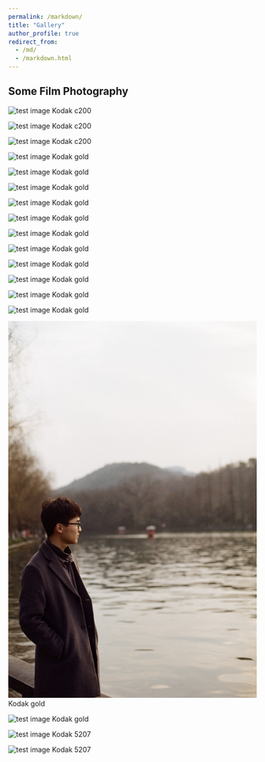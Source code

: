 ```yaml
---
permalink: /markdown/
title: "Gallery"
author_profile: true
redirect_from: 
  - /md/
  - /markdown.html
---
```


<!-- ## Locations of key files/directories

* Basic config options: _config.yml
* Top navigation bar config: _data/navigation.yml
* Single pages: _pages/
* Collections of pages are .md or .html files in:
  * _publications/
  * _portfolio/
  * _posts/
  * _teaching/
  * _talks/
* Footer: _includes/footer.html
* Static files (like PDFs): /files/
* Profile image (can set in _config.yml): images/profile.png

## Tips and hints

* Name a file ".md" to have it render in markdown, name it ".html" to render in HTML.
* Go to the [commit list](https://github.com/academicpages/academicpages.github.io/commits/master) (on your repo) to find the last version Github built with Jekyll. 
  * Green check: successful build
  * Orange circle: building
  * Red X: error
  * No icon: not built

## Resources
 * [Liquid syntax guide](https://shopify.github.io/liquid/tags/control-flow/)

## Markdown guide

### Header three

#### Header four

##### Header five

###### Header six

## Blockquotes

Single line blockquote:

> Quotes are cool.

## Tables

### Table 1

| Entry            | Item   |                                                              |
| --------         | ------ | ------------------------------------------------------------ |
| [John Doe](#)    | 2016   | Description of the item in the list                          |
| [Jane Doe](#)    | 2019   | Description of the item in the list                          |
| [Doe Doe](#)     | 2022   | Description of the item in the list                          |

### Table 2

| Header1 | Header2 | Header3 |
|:--------|:-------:|--------:|
| cell1   | cell2   | cell3   |
| cell4   | cell5   | cell6   |
|-----------------------------|
| cell1   | cell2   | cell3   |
| cell4   | cell5   | cell6   |
|=============================|
| Foot1   | Foot2   | Foot3   |

## Definition Lists

Definition List Title
:   Definition list division.

Startup
:   A startup company or startup is a company or temporary organization designed to search for a repeatable and scalable business model.

#dowork
:   Coined by Rob Dyrdek and his personal body guard Christopher "Big Black" Boykins, "Do Work" works as a self motivator, to motivating your friends.

Do It Live
:   I'll let Bill O'Reilly [explain](https://www.youtube.com/watch?v=O_HyZ5aW76c "We'll Do It Live") this one.

## Unordered Lists (Nested)

  * List item one 
      * List item one 
          * List item one
          * List item two
          * List item three
          * List item four
      * List item two
      * List item three
      * List item four
  * List item two
  * List item three
  * List item four

## Ordered List (Nested)

  1. List item one 
      1. List item one 
          1. List item one
          2. List item two
          3. List item three
          4. List item four
      2. List item two
      3. List item three
      4. List item four
  2. List item two
  3. List item three
  4. List item four

## Buttons

Make any link standout more when applying the `.btn` class.

## Notices

**Watch out!** You can also add notices by appending `{: .notice}` to a paragraph.
{: .notice}

## HTML Tags

### Address Tag

<address>
  1 Infinite Loop<br /> Cupertino, CA 95014<br /> United States
</address>

### Anchor Tag (aka. Link)

This is an example of a [link](http://github.com "Github").

### Abbreviation Tag

The abbreviation CSS stands for "Cascading Style Sheets".

*[CSS]: Cascading Style Sheets

### Cite Tag

"Code is poetry." ---<cite>Automattic</cite>

### Code Tag

You will learn later on in these tests that `word-wrap: break-word;` will be your best friend.

### Strike Tag

This tag will let you <strike>strikeout text</strike>.

### Emphasize Tag

The emphasize tag should _italicize_ text.

### Insert Tag

This tag should denote <ins>inserted</ins> text.

### Keyboard Tag

This scarcely known tag emulates <kbd>keyboard text</kbd>, which is usually styled like the `<code>` tag.

### Preformatted Tag

This tag styles large blocks of code.

<pre>
.post-title {
  margin: 0 0 5px;
  font-weight: bold;
  font-size: 38px;
  line-height: 1.2;
  and here's a line of some really, really, really, really long text, just to see how the PRE tag handles it and to find out how it overflows;
}
</pre>

### Quote Tag

<q>Developers, developers, developers&#8230;</q> &#8211;Steve Ballmer

### Strong Tag

This tag shows **bold text**.

### Subscript Tag

Getting our science styling on with H<sub>2</sub>O, which should push the "2" down.

### Superscript Tag

Still sticking with science and Isaac Newton's E = MC<sup>2</sup>, which should lift the 2 up.

### Variable Tag

This allows you to denote <var>variables</var>. -->


## Some Film Photography
![test image](https://github.com/MikeWangWZHL/MikeWangWZHL.github.io/blob/master/images/film_photography/Kodak_c200/13093.jpg?raw=true)
Kodak c200

![test image](https://github.com/MikeWangWZHL/MikeWangWZHL.github.io/blob/master/images/film_photography/Kodak_c200/58176.jpg?raw=true)
Kodak c200

![test image](https://github.com/MikeWangWZHL/MikeWangWZHL.github.io/blob/master/images/film_photography/Kodak_c200/58185.jpg?raw=true)
Kodak c200

![test image](https://github.com/MikeWangWZHL/MikeWangWZHL.github.io/blob/master/images/film_photography/Kodak_gold/28941.jpg?raw=true)
Kodak gold

![test image](https://github.com/MikeWangWZHL/MikeWangWZHL.github.io/blob/master/images/film_photography/Kodak_gold/28942.jpg?raw=true)
Kodak gold

![test image](https://github.com/MikeWangWZHL/MikeWangWZHL.github.io/blob/master/images/film_photography/Kodak_gold/28944.jpg?raw=true)
Kodak gold

![test image](https://github.com/MikeWangWZHL/MikeWangWZHL.github.io/blob/master/images/film_photography/Kodak_gold/28947.jpg?raw=true)
Kodak gold

![test image](https://github.com/MikeWangWZHL/MikeWangWZHL.github.io/blob/master/images/film_photography/Kodak_gold/28948.jpg?raw=true)
Kodak gold

![test image](https://github.com/MikeWangWZHL/MikeWangWZHL.github.io/blob/master/images/film_photography/Kodak_gold/28951.jpg?raw=true)
Kodak gold

![test image](https://github.com/MikeWangWZHL/MikeWangWZHL.github.io/blob/master/images/film_photography/Kodak_gold/28952.jpg?raw=true)
Kodak gold

![test image](https://github.com/MikeWangWZHL/MikeWangWZHL.github.io/blob/master/images/film_photography/Kodak_gold/28953.jpg?raw=true)
Kodak gold

![test image](https://github.com/MikeWangWZHL/MikeWangWZHL.github.io/blob/master/images/film_photography/Kodak_gold/28965.jpg?raw=true)
Kodak gold

![test image](https://github.com/MikeWangWZHL/MikeWangWZHL.github.io/blob/master/images/film_photography/Kodak_gold/28967.jpg?raw=true)
Kodak gold

![test image](https://github.com/MikeWangWZHL/MikeWangWZHL.github.io/blob/master/images/film_photography/Kodak_gold/28968.jpg?raw=true)
Kodak gold

![test image](https://github.com/MikeWangWZHL/MikeWangWZHL.github.io/blob/master/images/film_photography/Kodak_gold/28970.jpg?raw=true)
Kodak gold

![test image](https://github.com/MikeWangWZHL/MikeWangWZHL.github.io/blob/master/images/film_photography/Kodak_gold/28971.jpg?raw=true)
Kodak gold

![test image](https://github.com/MikeWangWZHL/MikeWangWZHL.github.io/blob/master/images/film_photography/Kodak_gold/000033_5207.JPG?raw=true)
Kodak 5207

![test image](https://github.com/MikeWangWZHL/MikeWangWZHL.github.io/blob/master/images/film_photography/Kodak_gold/000042.JPG?raw=true)
Kodak 5207

